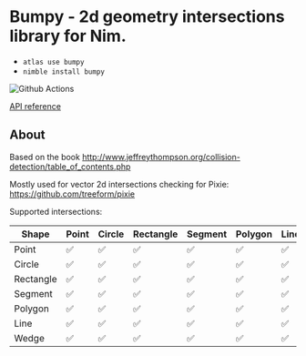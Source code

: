# Bumpy - 2d geometry intersections library for Nim.

* `atlas use bumpy`
* `nimble install bumpy`

![Github Actions](https://github.com/treeform/bumpy/workflows/Github%20Actions/badge.svg)

[API reference](https://treeform.github.io/bumpy)

## About

Based on the book http://www.jeffreythompson.org/collision-detection/table_of_contents.php

Mostly used for vector 2d intersections checking for Pixie: https://github.com/treeform/pixie

Supported intersections:

Shape         | Point         | Circle        | Rectangle     | Segment       | Polygon       | Line          | Wedge          |
------------- | ------------- | ------------- | ------------- | ------------- | ------------- | ------------- | ------------- |
Point         | ✅           | ✅            | ✅           | ✅            | ✅           | ✅            | ✅            |
Circle        | ✅           | ✅            | ✅           | ✅            | ✅           | ✅            | ✅            |
Rectangle     | ✅           | ✅            | ✅           | ✅            | ✅           | ✅            | ✅            |
Segment       | ✅           | ✅            | ✅           | ✅            | ✅           | ✅            | ✅            |
Polygon       | ✅           | ✅            | ✅           | ✅            | ✅           | ✅            | ✅            |
Line          | ✅           | ✅            | ✅           | ✅            | ✅           | ✅            | ✅            |
Wedge         | ✅           | ✅            | ✅           | ✅            | ✅           | ✅            | ✅            |
